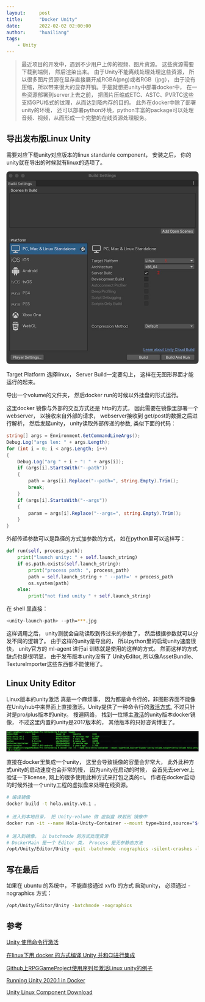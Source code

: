 ```yaml
---
layout:     post
title:      "Docker Unity"
date:       2022-02-02 02:00:00
author:     "huailiang"
tags:
    - Unity
---
```




>最近项目的开发中，遇到不少用户上传的视频、图片资源。 这些资源需要下载到端侧， 然后渲染出来。 由于Unity不能离线处理处理这些资源， 所以很多图片资源在显存直接展开成RGBA(png)或者RGB（jpg）， 由于没有压缩，所以带来很大的显存开销。于是就想把unity中部署docker中， 在一些资源部署到server上去之前， 把图片压缩成ETC、ASTC、PVRTC这些支持GPU格式的纹理，从而达到降内存的目的。 此外在docker中除了部署unity的环境， 还可以部署python环境，python丰富的package可以处理音频、视频，从而形成一个完整的在线资源处理服务。


## 导出发布版Linux Unity

需要对应下载unity对应版本的linux standanle component， 安装之后， 你的unity就在导出的时候就有linux的选项了。

![](/img/post-unity/docker1.jpg)


Target Platform 选择linux， Server Build一定要勾上， 这样在无图形界面才能运行的起来。

导出一个volume的文件夹， 然后docker run的时候以外挂盘的形式运行。

这里docker 镜像与外部的交互方式还是 http的方式， 因此需要在镜像里部署一个webserver， 以接收来自外部的请求， webserver接收到 get/post的数据之后进行解析， 然后发起unity， unity读取外部传递的参数, 类似下面的代码：


```csharp
string[] args = Environment.GetCommandLineArgs();
Debug.Log("args len: " + args.Length);
for (int i = 0; i < args.Length; i++)
{
    Debug.Log("arg " + i + ": " + args[i]);
    if (args[i].StartsWith("--path"))
    {
        path = args[i].Replace("--path=", string.Empty).Trim();
        break;
    }
    if (args[i].StartsWith("--args"))
    {
        param = args[i].Replace("--args=", string.Empty).Trim();
    }
}
```

外部传递参数可以是路径的方式加参数的方式， 如在python里可以这样写：


```py
def run(self, process_path):
    print("launch unity: " + self.launch_string)
    if os.path.exists(self.launch_string):
        print("process path: ", process_path)
        path = self.launch_string + ' --path=' + process_path
        os.system(path)
    else:
        print("not find unity " + self.launch_string)
```


在 shell 里直接：

```sh
<unity-launch-path> --pth=***.jpg
```

这样调用之后， unity测就会自动读取到传过来的参数了， 然后根据参数就可以分发不同的逻辑了。  由于这样的unity是导出的， 所以python里的启动unity速度很快， unity官方的 ml-agent 进行ai 训练就是使用的这样的方式。  然而这样的方式缺点也是很明显， 由于发布版本unity没有了 UnityEditor, 所以像AssetBundle、 TextureImporter这些东西都不能使用了。  


## Linux Unity Editor

Linux版本的unity激活 真是一个麻烦事， 因为都是命令行的，非图形界面不能像在Unityhub中来界面上直接激活。Unity提供了一种命令行的[激活方式][i2], 不过只针对是pro/plus版本的unity。  搜遍网络， 找到一位博主[激活][i1]的unity版本docker镜像， 不过这里内置的unity是2017版本的， 其他版本的只好咨询博主了。


![](/img/post-unity/docker2.jpg)

直接在docker里集成一个unity， 这里会导致镜像的容量会非常大， 此外此种方式unity的启动速度也会非常的慢， 因为unity在启动的时候， 会首先去server上验证一下license, 网上的很多使用此种方式来打包之类的ci。  作者在docker启动的时候外挂一个unity工程的虚拟盘来处理在线资源。

```sh
# 编译镜像
docker build -t hola.unity.v0.1 .

# 进入到本地目录， 把 Unity-volume 做 虚拟盘 映射到 镜像中
docker run -it --name Hola-Unity-Container --mount type=bind,source="$(pwd)"/unity-volume,target=/unity-volume hola.unity.v0.1:latest

# 进入到镜像， 以 batchmode 的方式处理资源
# DockerMain 是一个 Editor 类， Process 是无参静态方法
/opt/Unity/Editor/Unity -quit -batchmode -nographics -silent-crashes -logFile /dev/stdout -projectPath "/unity-volume" -executeMethod "DockerMain.Process"
```

## 写在最后

如果在 ubuntu 的系统中， 不能直接通过  xvfb 的方式 启动unity， 必须通过 -nographics  方式：

```sh
/opt/Unity/Editor/Unity -batchmode -nographics
```



## 参考

[Unity 使用命令行激活][i2]

[在linux下用 docker 的方式编译 Unity 并和CI进行集成][i1]

[Github上RPGGameProject使用序列号激活Linux unity的例子][i4]

[Running Unity 2020.1 in Docker][i6]

[Unity Linux Component Download][i7]

[i1]: https://blog.csdn.net/kunyus/article/details/104617073
[i2]: https://docs.unity3d.com/2018.4/Documentation/Manual/OnlineActivationGuide.html
[i3]: https://hub.docker.com/layers/ssoor/unity3d/2017.4.8f1-android/images/sha256-199e88bc1796ad80177ec46fbf9e71d6f6eea52a023a0f931813291721682dce?context=explore
[i4]: https://github.com/Jacket28/RPGGameProject/blob/0728f7654d9760b9bc81e4864e64dc8980cd8822/.github/workflows/main.yml
[i5]: https://hub.docker.com/layers/ssoor/unity3d/2017.4.8f1-android/images/sha256-199e88bc1796ad80177ec46fbf9e71d6f6eea52a023a0f931813291721682dce?context=explore
[i6]: https://johnaustin.io/articles/2020/running-unity-20201-in-docker
[i7]: https://unity.cn/release-notes/full/2020/2020.2.5
